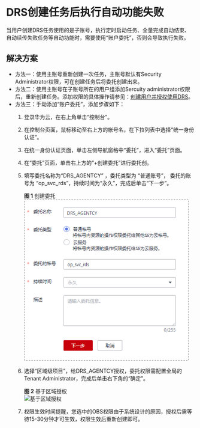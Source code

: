 # DRS创建任务后执行自动功能失败<a name="drs_03_1129"></a>

当用户创建DRS任务使用的是子账号，执行定时启动任务、全量完成自动结束、自动续传失败任务等自动功能时，需要使用“账户委托”，否则会导致执行失败。

## 解决方案<a name="section121876126210"></a>

-   方法一：使用主账号重新创建一次任务，主账号默认有Security Administrator权限，可在创建任务后将委托创建出来。
-   方法二：使用主账号在子账号所在的用户组添加Sercuity administrator权限后，重新创建任务。添加权限的具体操作请参见：[创建用户并授权使用DRS](https://support.huaweicloud.com/usermanual-iam/iam_03_0001.html)。
-   方法三：手动添加“账户委托”，添加步骤如下：
    1.  登录华为云，在右上角单击“控制台”。
    2.  在控制台页面，鼠标移动至右上方的帐号名，在下拉列表中选择“统一身份认证”。
    3.  在统一身份认证页面，单击左侧导航窗格中“委托”，进入“委托”页面。
    4.  在“委托”页面，单击右上方的“+创建委托”进行委托创。
    5.  填写委托名称为“DRS\_AGENTCY” ，委托类型为 “普通账号”， 委托的账号为 “op\_svc\_rds”，持续时间为“永久”，完成后单击“下一步”。

        **图 1**  创建委托<a name="fig229614718210"></a>  
        ![](figures/创建委托.png "创建委托")

    6.  选择“区域级项目”，给DRS\_AGENTCY授权，委托权限需配置全局的 Tenant Administrator，完成后单击右下角的“确定”。

        **图 2**  基于区域授权<a name="fig147951649112918"></a>  
        ![](figures/基于区域授权.png "基于区域授权")

    7.  权限生效时间提醒，您选中的OBS权限由于系统设计的原因，授权后需等待15-30分钟才可生效，权限生效后重新创建即可。


